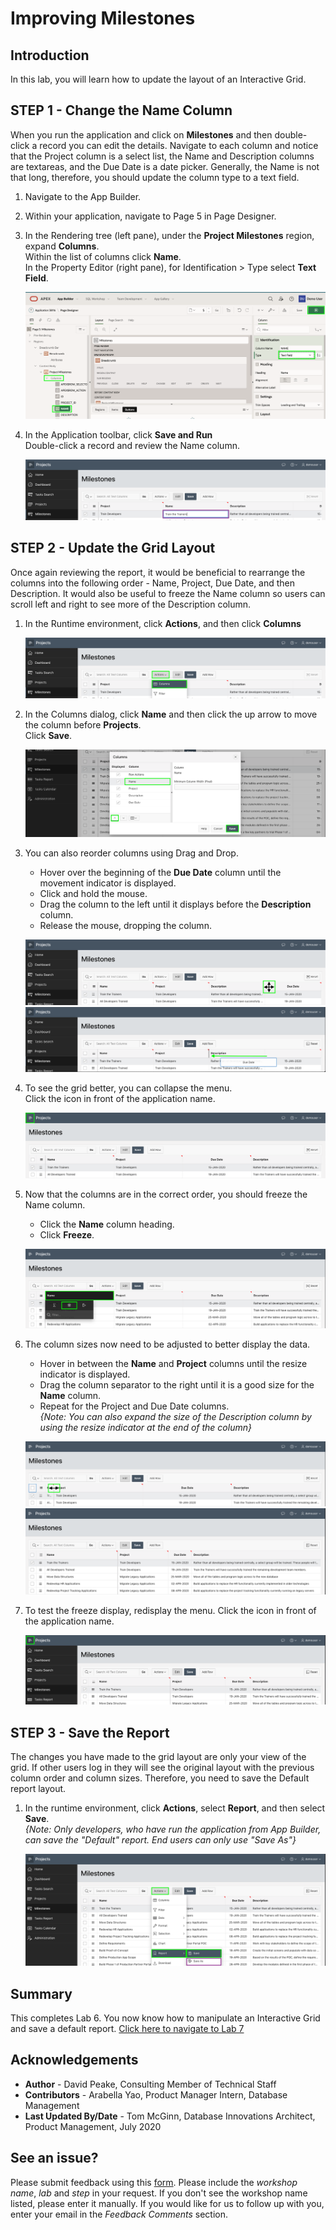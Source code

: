 # Improving Milestones

## Introduction
In this lab, you will learn how to update the layout of an Interactive Grid.

## **STEP 1** - Change the Name Column
When you run the application and click on **Milestones** and then double-click a record you can edit the details. Navigate to each column and notice that the Project column is a select list, the Name and Description columns are textareas, and the Due Date is a date picker. Generally, the Name is not that long, therefore, you should update the column type to a text field.

1. Navigate to the App Builder.
2. Within your application, navigate to Page 5 in Page Designer.
3. In the Rendering tree (left pane), under the **Project Milestones** region, expand **Columns**.  
    Within the list of columns click **Name**.  
    In the Property Editor (right pane), for Identification > Type select **Text Field**.

    ![](images/set-name.png " ")

4. In the Application toolbar, click **Save and Run**   
    Double-click a record and review the Name column.

    ![](images/view-name.png " ")

## **STEP 2** - Update the Grid Layout
Once again reviewing the report, it would be beneficial to rearrange the columns into the following order - Name, Project, Due Date, and then Description. It would also be useful to freeze the Name column so users can scroll left and right to see more of the Description column.

1. In the Runtime environment, click **Actions**, and then click **Columns**

    ![](images/go-columns.png " ")

2. In the Columns dialog, click **Name** and then click the up arrow to move the column before **Projects**.    
    Click **Save**.

    ![](images/move-name.png " ")

3. You can also reorder columns using Drag and Drop.    
      - Hover over the beginning of the **Due Date** column until the movement indicator is displayed.  
      - Click and hold the mouse.   
      - Drag the column to the left until it displays before the **Description** column.    
      - Release the mouse, dropping the column.

    ![](images/show-movement.png " ")
    ![](images/drag-date.png " ")

4. To see the grid better, you can collapse the menu.   
    Click the icon in front of the application name.

    ![](images/hide-menu.png " ")

5. Now that the columns are in the correct order, you should freeze the Name column.   
      - Click the **Name** column heading.  
      - Click **Freeze**.

    ![](images/freeze.png " ")

6. The column sizes now need to be adjusted to better display the data.     
      - Hover in between the **Name** and **Project** columns until the resize indicator is displayed.  
      - Drag the column separator to the right until it is a good size for the **Name** column.     
      - Repeat for the Project and Due Date columns.  
    *{Note: You can also expand the size of the Description column by using the resize indicator at the end of the column}*

    ![](images/get-resize.png " ")
    ![](images/column-sizes.png " ")

7. To test the freeze display, redisplay the menu. Click the icon in front of the application name.

    ![](images/freeze-display.png " ")

## **STEP 3** - Save the Report
The changes you have made to the grid layout are only your view of the grid. If other users log in they will see the original layout with the previous column order and column sizes. Therefore, you need to save the Default report layout.

1. In the runtime environment, click **Actions**, select **Report**, and then select **Save**.  
    *{Note: Only developers, who have run the application from App Builder, can save the "Default" report. End users can only use "Save As"}*

    ![](images/save.png " ")

## **Summary**

This completes Lab 6. You now know how to manipulate an Interactive Grid and save a default report. [Click here to navigate to Lab 7](?lab=lab-7-improving-tasks)

## **Acknowledgements**

 - **Author** -  David Peake, Consulting Member of Technical Staff
 - **Contributors** - Arabella Yao, Product Manager Intern, Database Management
 - **Last Updated By/Date** - Tom McGinn, Database Innovations Architect, Product Management, July 2020

## See an issue?
Please submit feedback using this [form](https://apexapps.oracle.com/pls/apex/f?p=133:1:::::P1_FEEDBACK:1). Please include the *workshop name*, *lab* and *step* in your request.  If you don't see the workshop name listed, please enter it manually. If you would like for us to follow up with you, enter your email in the *Feedback Comments* section.
